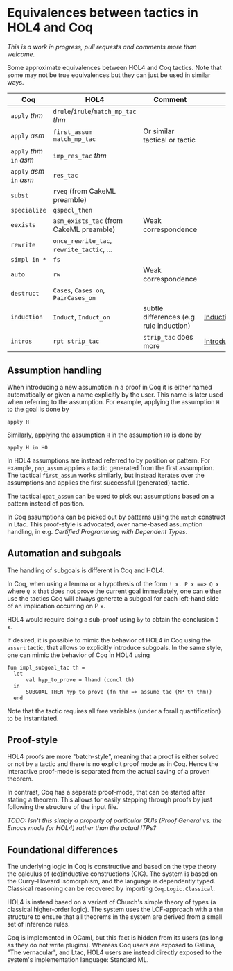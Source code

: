 # Equivalences between tactics in HOL4 and Coq

_This is a work in progress, pull requests and comments more than welcome._

Some approximate equivalences between HOL4 and Coq tactics.
Note that some may not be true equivalences but they can just be used in similar ways.

| Coq                      | HOL4                                      | Comment                                  | Link                                        |
|--------------------------|-------------------------------------------|------------------------------------------|---------------------------------------------|
| `apply` _thm_            | `drule`/`irule`/`match_mp_tac` _thm_      |                                          |                                             |
| `apply` _asm_            | `first_assum match_mp_tac`                | Or similar tactical or tactic            |                                             |
| `apply` _thm_ `in` _asm_ | `imp_res_tac` _thm_                       |                                          |                                             |
| `apply` _asm_ `in` _asm_ | `res_tac`                                 |                                          |                                             |
| `subst`                  | `rveq` (from CakeML preamble)             |                                          |                                             |
| `specialize`             | `qspecl_then`                             |                                          |                                             |
| `eexists`                | `asm_exists_tac` (from CakeML preamble)   | Weak correspondence                      |                                             |
| `rewrite`                | `once_rewrite_tac`, `rewrite_tactic`, ... |                                          |                                             |
| `simpl in *`             | `fs`                                      |                                          |                                             |
| `auto`                   | `rw`                                      | Weak correspondence                      |                                             |
| `destruct`               | `Cases`, `Cases_on`, `PairCases_on`       |                                          |                                             |
| `induction`              | `Induct`, `Induct_on`                     | subtle differences (e.g. rule induction) |[InductionTactics](InductionTactics.md)      |
| `intros`                 | `rpt strip_tac`                           | `strip_tac` does more                    |[IntroductionTactics](IntroductionTactics.md)|

## Assumption handling

When introducing a new assumption in a proof in Coq it is either named automatically or
given a name explicitly by the user. This name is later used when referring to the assumption.
For example, applying the assumption `H` to the goal is done by

    apply H

Similarly, applying the assumption `H` in the assumption `H0` is done by

    apply H in H0

In HOL4 assumptions are instead referred to by position or pattern. For example, `pop_assum`
applies a tactic generated from the first assumption. The tactical `first_assum` works similarly,
but instead iterates over the assumptions and applies the first successful (generated) tactic.

The tactical `qpat_assum` can be used to pick out assumptions based on a pattern instead of position.

In Coq assumptions can be picked out by patterns using the `match` construct in Ltac. This proof-style
is advocated, over name-based assumption handling, in e.g. _Certified Programming with Dependent Types_.

## Automation and subgoals

The handling of subgoals is different in Coq and HOL4.

In Coq, when using a lemma or a hypothesis of the form `! x. P x ==> Q x` where `Q x` that does not prove the current goal immediately, one can either use the tactics
Coq will always generate a subgoal for each left-hand side of an implication occurring on P x.

HOL4 would require doing a sub-proof using `by` to obtain the conclusion `Q x`.

If desired, it is possible to mimic the behavior of HOL4 in Coq using the `assert` tactic, that allows to explicitly introduce subgoals.
In the same style, one can mimic the behavior of Coq in HOL4 using

```
fun impl_subgoal_tac th =
  let
      val hyp_to_prove = lhand (concl th)
  in
      SUBGOAL_THEN hyp_to_prove (fn thm => assume_tac (MP th thm))
  end
```

Note that the tactic requires all free variables (under a forall quantification) to be instantiated.

## Proof-style

HOL4 proofs are more "batch-style", meaning that a proof is either solved or not by a tactic and there is no explicit proof mode as in Coq.
Hence the interactive proof-mode is separated from the actual saving of a proven theorem.

In contrast, Coq has a separate proof-mode, that can be started after stating a theorem.
This allows for easily stepping through proofs by just following the structure of the input file.

_TODO: Isn't this simply a property of particular GUIs (Proof General vs. the Emacs mode for HOL4) rather than the actual ITPs?_

## Foundational differences

The underlying logic in Coq is constructive and based on the type theory the calculus of (co)inductive
constructions (CIC). The system is based on the Curry–Howard isomorphism, and the language is dependently typed.
Classical reasoning can be recovered by importing `Coq.Logic.Classical`.

HOL4 is instead based on a variant of Church's simple theory of types (a classical higher-order logic).
The system uses the LCF-approach with a `thm` structure to ensure that all theorems in the system are
derived from a small set of inference rules.

Coq is implemented in OCaml, but this fact is hidden from its users (as long as they do not write plugins).
Whereas Coq users are exposed to Gallina, "The vernacular", and Ltac, HOL4 users are instead directly
exposed to the system's implementation language: Standard ML.
